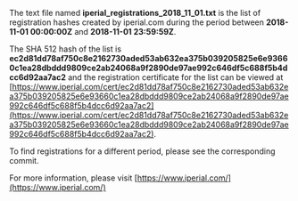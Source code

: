 The text file named **iperial_registrations_2018_11_01.txt** is the list of registration hashes created by iperial.com during the period between **2018-11-01 00:00:00Z** and **2018-11-01 23:59:59Z**.

The SHA 512 hash of the list is **ec2d81dd78af750c8e2162730aded53ab632ea375b039205825e6e93660c1ea28dbddd9809ce2ab24068a9f2890de97ae992c646df5c688f5b4dcc6d92aa7ac2** and the registration certificate for the list can be viewed at [https://www.iperial.com/cert/ec2d81dd78af750c8e2162730aded53ab632ea375b039205825e6e93660c1ea28dbddd9809ce2ab24068a9f2890de97ae992c646df5c688f5b4dcc6d92aa7ac2](https://www.iperial.com/cert/ec2d81dd78af750c8e2162730aded53ab632ea375b039205825e6e93660c1ea28dbddd9809ce2ab24068a9f2890de97ae992c646df5c688f5b4dcc6d92aa7ac2).

To find registrations for a different period, please see the corresponding commit.

For more information, please visit [https://www.iperial.com/](https://www.iperial.com/)
